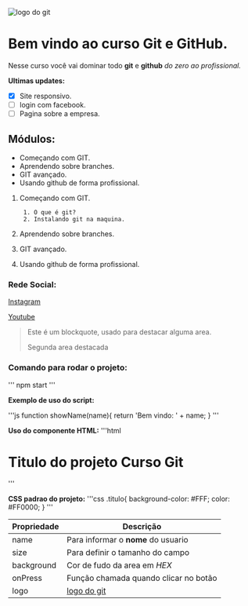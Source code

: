 ![logo do git](https://git-scm.com/images/logo@2x.png)
# Bem vindo ao curso Git e GitHub.
Nesse curso você vai dominar todo **git** e **github** _do zero ao profissional._

**Ultimas updates:**
- [X] Site responsivo.
- [ ] login com facebook.
- [ ] Pagina sobre a empresa.

## Módulos:
* Começando com GIT.
* Aprendendo sobre branches.
* GIT avançado.
* Usando github de forma profissional.

1. Começando com GIT.

        1. O que é git?
        2. Instalando git na maquina.
2. Aprendendo sobre branches.
3. GIT avançado.
4. Usando github de forma profissional.

### Rede Social:
[Instagram](https://instagram.com/jrsiquaratrue/)

[Youtube](https://youtube.com/@jrsiquara?si=uCa5M-2jMvg0C6LF)

>Este é um blockquote, usado para destacar alguma area.
>
>Segunda area destacada


### Comando para rodar o projeto:

'''
npm start
'''

**Exemplo de uso do script:**

'''js
function showName(name){
        return 'Bem vindo: ' + name;
}
'''

**Uso do componente HTML:**
'''html
<h1>
        Titulo do projeto
        <span>Curso Git<span>
</h1>
'''

**CSS padrao do projeto:**
'''css
.titulo{
        background-color: #FFF;
        color: #FF0000;
}
'''

Propriedade | Descrição
----------- | ---------
name | Para informar o **nome** do usuario
size | Para definir o tamanho do campo
background | Cor de fudo da area em _HEX_
onPress | Função chamada quando clicar no botão
logo | [logo do git](https://git-scm.com/images/logo@2x.png)